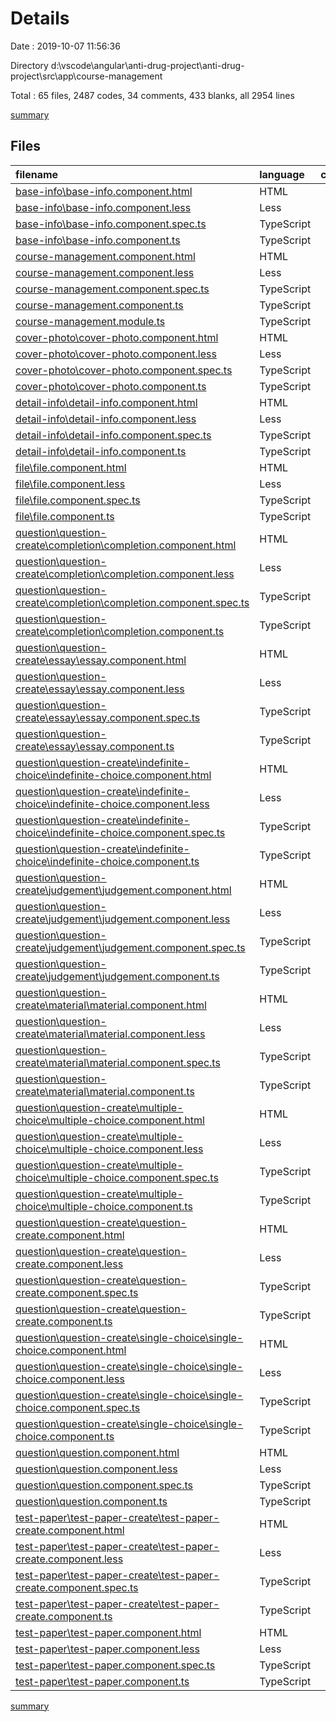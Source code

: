 # Details

Date : 2019-10-07 11:56:36

Directory d:\vscode\angular\anti-drug-project\anti-drug-project\src\app\course-management

Total : 65 files,  2487 codes, 34 comments, 433 blanks, all 2954 lines

[summary](results.md)

## Files
| filename | language | code | comment | blank | total |
| :--- | :--- | ---: | ---: | ---: | ---: |
| [base-info\base-info.component.html](file:///d%3A/vscode/angular/anti-drug-project/anti-drug-project/src/app/course-management/base-info/base-info.component.html) | HTML | 52 | 0 | 1 | 53 |
| [base-info\base-info.component.less](file:///d%3A/vscode/angular/anti-drug-project/anti-drug-project/src/app/course-management/base-info/base-info.component.less) | Less | 9 | 0 | 3 | 12 |
| [base-info\base-info.component.spec.ts](file:///d%3A/vscode/angular/anti-drug-project/anti-drug-project/src/app/course-management/base-info/base-info.component.spec.ts) | TypeScript | 20 | 0 | 6 | 26 |
| [base-info\base-info.component.ts](file:///d%3A/vscode/angular/anti-drug-project/anti-drug-project/src/app/course-management/base-info/base-info.component.ts) | TypeScript | 29 | 0 | 9 | 38 |
| [course-management.component.html](file:///d%3A/vscode/angular/anti-drug-project/anti-drug-project/src/app/course-management/course-management.component.html) | HTML | 57 | 0 | 1 | 58 |
| [course-management.component.less](file:///d%3A/vscode/angular/anti-drug-project/anti-drug-project/src/app/course-management/course-management.component.less) | Less | 59 | 0 | 11 | 70 |
| [course-management.component.spec.ts](file:///d%3A/vscode/angular/anti-drug-project/anti-drug-project/src/app/course-management/course-management.component.spec.ts) | TypeScript | 20 | 0 | 6 | 26 |
| [course-management.component.ts](file:///d%3A/vscode/angular/anti-drug-project/anti-drug-project/src/app/course-management/course-management.component.ts) | TypeScript | 15 | 0 | 5 | 20 |
| [course-management.module.ts](file:///d%3A/vscode/angular/anti-drug-project/anti-drug-project/src/app/course-management/course-management.module.ts) | TypeScript | 29 | 0 | 2 | 31 |
| [cover-photo\cover-photo.component.html](file:///d%3A/vscode/angular/anti-drug-project/anti-drug-project/src/app/course-management/cover-photo/cover-photo.component.html) | HTML | 21 | 0 | 1 | 22 |
| [cover-photo\cover-photo.component.less](file:///d%3A/vscode/angular/anti-drug-project/anti-drug-project/src/app/course-management/cover-photo/cover-photo.component.less) | Less | 16 | 0 | 5 | 21 |
| [cover-photo\cover-photo.component.spec.ts](file:///d%3A/vscode/angular/anti-drug-project/anti-drug-project/src/app/course-management/cover-photo/cover-photo.component.spec.ts) | TypeScript | 20 | 0 | 6 | 26 |
| [cover-photo\cover-photo.component.ts](file:///d%3A/vscode/angular/anti-drug-project/anti-drug-project/src/app/course-management/cover-photo/cover-photo.component.ts) | TypeScript | 12 | 0 | 6 | 18 |
| [detail-info\detail-info.component.html](file:///d%3A/vscode/angular/anti-drug-project/anti-drug-project/src/app/course-management/detail-info/detail-info.component.html) | HTML | 50 | 0 | 2 | 52 |
| [detail-info\detail-info.component.less](file:///d%3A/vscode/angular/anti-drug-project/anti-drug-project/src/app/course-management/detail-info/detail-info.component.less) | Less | 54 | 0 | 12 | 66 |
| [detail-info\detail-info.component.spec.ts](file:///d%3A/vscode/angular/anti-drug-project/anti-drug-project/src/app/course-management/detail-info/detail-info.component.spec.ts) | TypeScript | 20 | 0 | 6 | 26 |
| [detail-info\detail-info.component.ts](file:///d%3A/vscode/angular/anti-drug-project/anti-drug-project/src/app/course-management/detail-info/detail-info.component.ts) | TypeScript | 16 | 0 | 8 | 24 |
| [file\file.component.html](file:///d%3A/vscode/angular/anti-drug-project/anti-drug-project/src/app/course-management/file/file.component.html) | HTML | 34 | 0 | 1 | 35 |
| [file\file.component.less](file:///d%3A/vscode/angular/anti-drug-project/anti-drug-project/src/app/course-management/file/file.component.less) | Less | 18 | 0 | 4 | 22 |
| [file\file.component.spec.ts](file:///d%3A/vscode/angular/anti-drug-project/anti-drug-project/src/app/course-management/file/file.component.spec.ts) | TypeScript | 20 | 0 | 6 | 26 |
| [file\file.component.ts](file:///d%3A/vscode/angular/anti-drug-project/anti-drug-project/src/app/course-management/file/file.component.ts) | TypeScript | 38 | 0 | 10 | 48 |
| [question\question-create\completion\completion.component.html](file:///d%3A/vscode/angular/anti-drug-project/anti-drug-project/src/app/course-management/question/question-create/completion/completion.component.html) | HTML | 72 | 0 | 1 | 73 |
| [question\question-create\completion\completion.component.less](file:///d%3A/vscode/angular/anti-drug-project/anti-drug-project/src/app/course-management/question/question-create/completion/completion.component.less) | Less | 38 | 0 | 11 | 49 |
| [question\question-create\completion\completion.component.spec.ts](file:///d%3A/vscode/angular/anti-drug-project/anti-drug-project/src/app/course-management/question/question-create/completion/completion.component.spec.ts) | TypeScript | 20 | 0 | 6 | 26 |
| [question\question-create\completion\completion.component.ts](file:///d%3A/vscode/angular/anti-drug-project/anti-drug-project/src/app/course-management/question/question-create/completion/completion.component.ts) | TypeScript | 33 | 4 | 10 | 47 |
| [question\question-create\essay\essay.component.html](file:///d%3A/vscode/angular/anti-drug-project/anti-drug-project/src/app/course-management/question/question-create/essay/essay.component.html) | HTML | 76 | 0 | 1 | 77 |
| [question\question-create\essay\essay.component.less](file:///d%3A/vscode/angular/anti-drug-project/anti-drug-project/src/app/course-management/question/question-create/essay/essay.component.less) | Less | 35 | 0 | 10 | 45 |
| [question\question-create\essay\essay.component.spec.ts](file:///d%3A/vscode/angular/anti-drug-project/anti-drug-project/src/app/course-management/question/question-create/essay/essay.component.spec.ts) | TypeScript | 20 | 0 | 6 | 26 |
| [question\question-create\essay\essay.component.ts](file:///d%3A/vscode/angular/anti-drug-project/anti-drug-project/src/app/course-management/question/question-create/essay/essay.component.ts) | TypeScript | 33 | 4 | 12 | 49 |
| [question\question-create\indefinite-choice\indefinite-choice.component.html](file:///d%3A/vscode/angular/anti-drug-project/anti-drug-project/src/app/course-management/question/question-create/indefinite-choice/indefinite-choice.component.html) | HTML | 92 | 0 | 1 | 93 |
| [question\question-create\indefinite-choice\indefinite-choice.component.less](file:///d%3A/vscode/angular/anti-drug-project/anti-drug-project/src/app/course-management/question/question-create/indefinite-choice/indefinite-choice.component.less) | Less | 35 | 0 | 10 | 45 |
| [question\question-create\indefinite-choice\indefinite-choice.component.spec.ts](file:///d%3A/vscode/angular/anti-drug-project/anti-drug-project/src/app/course-management/question/question-create/indefinite-choice/indefinite-choice.component.spec.ts) | TypeScript | 20 | 0 | 6 | 26 |
| [question\question-create\indefinite-choice\indefinite-choice.component.ts](file:///d%3A/vscode/angular/anti-drug-project/anti-drug-project/src/app/course-management/question/question-create/indefinite-choice/indefinite-choice.component.ts) | TypeScript | 72 | 5 | 16 | 93 |
| [question\question-create\judgement\judgement.component.html](file:///d%3A/vscode/angular/anti-drug-project/anti-drug-project/src/app/course-management/question/question-create/judgement/judgement.component.html) | HTML | 79 | 0 | 1 | 80 |
| [question\question-create\judgement\judgement.component.less](file:///d%3A/vscode/angular/anti-drug-project/anti-drug-project/src/app/course-management/question/question-create/judgement/judgement.component.less) | Less | 35 | 0 | 10 | 45 |
| [question\question-create\judgement\judgement.component.spec.ts](file:///d%3A/vscode/angular/anti-drug-project/anti-drug-project/src/app/course-management/question/question-create/judgement/judgement.component.spec.ts) | TypeScript | 20 | 0 | 6 | 26 |
| [question\question-create\judgement\judgement.component.ts](file:///d%3A/vscode/angular/anti-drug-project/anti-drug-project/src/app/course-management/question/question-create/judgement/judgement.component.ts) | TypeScript | 33 | 4 | 12 | 49 |
| [question\question-create\material\material.component.html](file:///d%3A/vscode/angular/anti-drug-project/anti-drug-project/src/app/course-management/question/question-create/material/material.component.html) | HTML | 69 | 0 | 1 | 70 |
| [question\question-create\material\material.component.less](file:///d%3A/vscode/angular/anti-drug-project/anti-drug-project/src/app/course-management/question/question-create/material/material.component.less) | Less | 38 | 0 | 11 | 49 |
| [question\question-create\material\material.component.spec.ts](file:///d%3A/vscode/angular/anti-drug-project/anti-drug-project/src/app/course-management/question/question-create/material/material.component.spec.ts) | TypeScript | 20 | 0 | 6 | 26 |
| [question\question-create\material\material.component.ts](file:///d%3A/vscode/angular/anti-drug-project/anti-drug-project/src/app/course-management/question/question-create/material/material.component.ts) | TypeScript | 32 | 4 | 11 | 47 |
| [question\question-create\multiple-choice\multiple-choice.component.html](file:///d%3A/vscode/angular/anti-drug-project/anti-drug-project/src/app/course-management/question/question-create/multiple-choice/multiple-choice.component.html) | HTML | 92 | 0 | 3 | 95 |
| [question\question-create\multiple-choice\multiple-choice.component.less](file:///d%3A/vscode/angular/anti-drug-project/anti-drug-project/src/app/course-management/question/question-create/multiple-choice/multiple-choice.component.less) | Less | 35 | 0 | 10 | 45 |
| [question\question-create\multiple-choice\multiple-choice.component.spec.ts](file:///d%3A/vscode/angular/anti-drug-project/anti-drug-project/src/app/course-management/question/question-create/multiple-choice/multiple-choice.component.spec.ts) | TypeScript | 20 | 0 | 6 | 26 |
| [question\question-create\multiple-choice\multiple-choice.component.ts](file:///d%3A/vscode/angular/anti-drug-project/anti-drug-project/src/app/course-management/question/question-create/multiple-choice/multiple-choice.component.ts) | TypeScript | 73 | 5 | 17 | 95 |
| [question\question-create\question-create.component.html](file:///d%3A/vscode/angular/anti-drug-project/anti-drug-project/src/app/course-management/question/question-create/question-create.component.html) | HTML | 5 | 0 | 1 | 6 |
| [question\question-create\question-create.component.less](file:///d%3A/vscode/angular/anti-drug-project/anti-drug-project/src/app/course-management/question/question-create/question-create.component.less) | Less | 13 | 0 | 3 | 16 |
| [question\question-create\question-create.component.spec.ts](file:///d%3A/vscode/angular/anti-drug-project/anti-drug-project/src/app/course-management/question/question-create/question-create.component.spec.ts) | TypeScript | 20 | 0 | 6 | 26 |
| [question\question-create\question-create.component.ts](file:///d%3A/vscode/angular/anti-drug-project/anti-drug-project/src/app/course-management/question/question-create/question-create.component.ts) | TypeScript | 11 | 0 | 5 | 16 |
| [question\question-create\single-choice\single-choice.component.html](file:///d%3A/vscode/angular/anti-drug-project/anti-drug-project/src/app/course-management/question/question-create/single-choice/single-choice.component.html) | HTML | 89 | 4 | 1 | 94 |
| [question\question-create\single-choice\single-choice.component.less](file:///d%3A/vscode/angular/anti-drug-project/anti-drug-project/src/app/course-management/question/question-create/single-choice/single-choice.component.less) | Less | 35 | 0 | 10 | 45 |
| [question\question-create\single-choice\single-choice.component.spec.ts](file:///d%3A/vscode/angular/anti-drug-project/anti-drug-project/src/app/course-management/question/question-create/single-choice/single-choice.component.spec.ts) | TypeScript | 20 | 0 | 6 | 26 |
| [question\question-create\single-choice\single-choice.component.ts](file:///d%3A/vscode/angular/anti-drug-project/anti-drug-project/src/app/course-management/question/question-create/single-choice/single-choice.component.ts) | TypeScript | 65 | 4 | 14 | 83 |
| [question\question.component.html](file:///d%3A/vscode/angular/anti-drug-project/anti-drug-project/src/app/course-management/question/question.component.html) | HTML | 65 | 0 | 2 | 67 |
| [question\question.component.less](file:///d%3A/vscode/angular/anti-drug-project/anti-drug-project/src/app/course-management/question/question.component.less) | Less | 40 | 0 | 10 | 50 |
| [question\question.component.spec.ts](file:///d%3A/vscode/angular/anti-drug-project/anti-drug-project/src/app/course-management/question/question.component.spec.ts) | TypeScript | 20 | 0 | 6 | 26 |
| [question\question.component.ts](file:///d%3A/vscode/angular/anti-drug-project/anti-drug-project/src/app/course-management/question/question.component.ts) | TypeScript | 27 | 0 | 10 | 37 |
| [test-paper\test-paper-create\test-paper-create.component.html](file:///d%3A/vscode/angular/anti-drug-project/anti-drug-project/src/app/course-management/test-paper/test-paper-create/test-paper-create.component.html) | HTML | 102 | 0 | 2 | 104 |
| [test-paper\test-paper-create\test-paper-create.component.less](file:///d%3A/vscode/angular/anti-drug-project/anti-drug-project/src/app/course-management/test-paper/test-paper-create/test-paper-create.component.less) | Less | 76 | 0 | 22 | 98 |
| [test-paper\test-paper-create\test-paper-create.component.spec.ts](file:///d%3A/vscode/angular/anti-drug-project/anti-drug-project/src/app/course-management/test-paper/test-paper-create/test-paper-create.component.spec.ts) | TypeScript | 20 | 0 | 6 | 26 |
| [test-paper\test-paper-create\test-paper-create.component.ts](file:///d%3A/vscode/angular/anti-drug-project/anti-drug-project/src/app/course-management/test-paper/test-paper-create/test-paper-create.component.ts) | TypeScript | 65 | 0 | 12 | 77 |
| [test-paper\test-paper.component.html](file:///d%3A/vscode/angular/anti-drug-project/anti-drug-project/src/app/course-management/test-paper/test-paper.component.html) | HTML | 46 | 0 | 2 | 48 |
| [test-paper\test-paper.component.less](file:///d%3A/vscode/angular/anti-drug-project/anti-drug-project/src/app/course-management/test-paper/test-paper.component.less) | Less | 26 | 0 | 6 | 32 |
| [test-paper\test-paper.component.spec.ts](file:///d%3A/vscode/angular/anti-drug-project/anti-drug-project/src/app/course-management/test-paper/test-paper.component.spec.ts) | TypeScript | 20 | 0 | 6 | 26 |
| [test-paper\test-paper.component.ts](file:///d%3A/vscode/angular/anti-drug-project/anti-drug-project/src/app/course-management/test-paper/test-paper.component.ts) | TypeScript | 21 | 0 | 8 | 29 |

[summary](results.md)